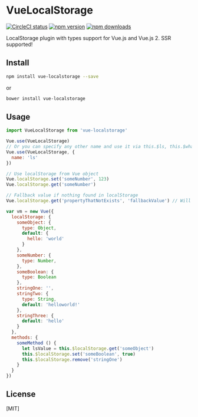 # VueLocalStorage
[![CircleCI status](https://circleci.com/gh/pinguinjkeke/vue-local-storage/tree/master.svg?style=shield)](https://circleci.com/gh/pinguinjkeke/vue-local-storage/tree/master.svg?style=shield)
[![npm version](https://img.shields.io/npm/v/vue-localstorage.svg)](https://www.npmjs.com/package/vue-localstorage)
[![npm downloads](https://img.shields.io/npm/dt/vue-localstorage.svg)](https://www.npmjs.com/package/vue-localstorage)

LocalStorage plugin with types support for Vue.js and Vue.js 2.
SSR supported!

## Install

  ``` bash
  npm install vue-localstorage --save
  ```
  or
  ``` bash
  bower install vue-localstorage
  ```

## Usage
  ``` js
  import VueLocalStorage from 'vue-localstorage'
  
  Vue.use(VueLocalStorage)
  // Or you can specify any other name and use it via this.$ls, this.$whatEverYouWant
  Vue.use(VueLocalStorage, {
    name: 'ls'
  })

  // Use localStorage from Vue object
  Vue.localStorage.set('someNumber', 123)
  Vue.localStorage.get('someNumber')

  // Fallback value if nothing found in localStorage
  Vue.localStorage.get('propertyThatNotExists', 'fallbackValue') // Will return 'fallbackValue' string
  
  var vm = new Vue({
    localStorage: {
      someObject: {
        type: Object,
        default: {
          hello: 'world'
        }
      },
      someNumber: {
        type: Number,
      },
      someBoolean: {
        type: Boolean
      },
      stringOne: '',
      stringTwo: {
        type: String,
        default: 'helloworld!'
      },
      stringThree: {
        default: 'hello'
      }
    },
    methods: {
      someMethod () {
        let lsValue = this.$localStorage.get('someObject')
        this.$localStorage.set('someBoolean', true)
        this.$localStorage.remove('stringOne')
      }
    }
  })
  ```
## License
  [MIT]
